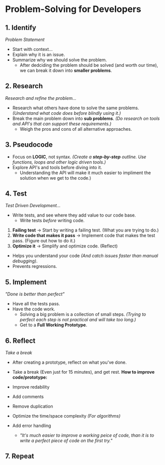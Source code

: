 # Problem-Solving for Developers
## 1. Identify
_Problem Statement_
- Start with context...
- Explain why it is an issue.
- Summarize why we should solve the problem.
  - After dedciding the problem should be solved (and worth our time), we can break it down into __smaller problems__.
## 2. Research
_Research and refine the problem..._
- Research what others have done to solve the same problems. _(Understand what code does before blindly using it.)_
- Break the main problem down into __sub problems__. _(Do research on tools and API's that can support these requirements.)_
  - Weigh the pros and cons of all alternative approaches.
## 3. Pseudocode
- Focus on __LOGIC__, not syntax. _(Create a __step-by-step__ outline. Use functions, loops and other logic driven tools.)_
- Explore API's and tools before diving into it.
  - Understanding the API will make it much easier to impliment the solution when we get to the code.)
## 4. Test
_Test Driven Development..._
- Write tests, and see where they add value to our code base.
  - Write tests _before_ writing code.
1. __Failing test__ -> Start by writing a failing test. (What you are trying to do.)
3. __Write code that makes it pass__ -> Implement code that makes the test pass. (Figure out how to do it.)
4. __Optimize it__ -> Simplify and optimize code. (Reflect)

- Helps you understand your code _(And catch issues faster than manual debugging)_.
- Prevents regressions.
## 5. Implement
_"Done is better than perfect"_
- Have all the tests pass.
- Have the code work.
  - Solving a big problem is a collection of small steps. _(Trying to perfect each step is not practical and will take too long.)_
  - Get to a __Full Working Prototype__.
## 6. Reflect
_Take a break_
- After creating a prototype, reflect on what you've done.
- Take a break (Even just for 15 minutes), and get rest.
__How to improve code/prototype:__
- Improve redability
- Add comments
- Remove duplication
- Optimize the time/space complexity _(For algorithms)_
- Add error handling

  - _"It's much easier to improve a working peice of code, than it is to write a perfect piece of code on the first try."_
## 7. Repeat
